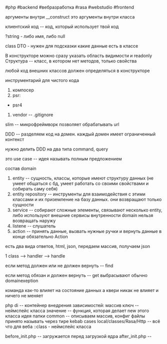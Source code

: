 #php #backend #вебразработка #rasa #webstudio #frontend 

аргументы внутри __construct
это аргументы внутри класса

клиентский код -- код, который использует твой код


?string - либо имя, либо null

class DTO - нужен для подсказки какие данные есть в классе

В конструкторе можно сразу указать область видимости и readonly
Структура -- класс, в котором нет методов, только свойства


любой код внешних классов должен определяться в конструкторе

инструментарий для чистого кода
1. компосер
2. psr:
- psr4
1. vendor -- .gitignore


slim -- микрофреймворк позволяет обрабатывать url

DDD -- разделяем код на домен. каждый домен имеет ограниченный контекст

нужно делить DDD на два типа
command, query

это use case -- идея называть полным предложением

состав domain

1. entity -- сущность, классы, которые имеют структуру данных (не умеет общаться с бд, умеет работать со своими свойствами и собирать саму себя)
2. entity repository -- инструменты для взаимодействия с этими классами и их приземление на базу данных. они возвращают только сущности
3. service -- собирают сложные элементы, связывают несколько entity, либо используют внешние сервисы
внутренности domain нельзя возвращать наружу
4. listene -- слушатель
5. action -- принять данные, вызвать нужные ручки и вернуть данные в конце обязательно Action

есть два вида ответов, html, json, передаем массив, получаем json

1 class --> handler --> handle

если метод должен или не должен вернуть -- find

если метод обязан и должен вернуть -- get
выбрасывают обычно domainexeption

команда как-то влияет на состояние данных
а квери никак не влияет и ничего не меняет

php di -- контейнер внедрения зависимостей: массив
ключ -- неймспейс класса
значение -- функция, которая делает new этого класса
идея папки common -- описываем массив, конфиг файлы принято называть через тире kebab cases
local/classes/Rasa/Http -- всё что для веба
::class - неймспейс класса

before_init.php -- загружается перед загрузкой ядра
after_init.php -- 